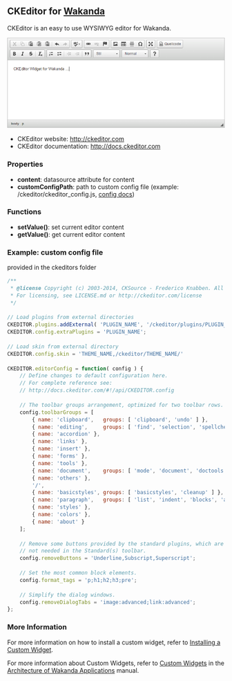## CKEditor for [Wakanda](http://wakanda.org)

CKEditor is an easy to use WYSIWYG editor for Wakanda.

![CKEditor](/doc/ckeditor.png?raw=true)

* CKEditor website: http://ckeditor.com
* CKEditor documentation: http://docs.ckeditor.com

### Properties
* __content__: datasource attribute for content
* __customConfigPath__: path to custom config file (example: /ckeditor/ckeditor_config.js, [config docs](http://docs.ckeditor.com/#!/api/CKEDITOR.config-cfg-skin))

### Functions
* __setValue()__: set current editor content
* __getValue()__: get current editor content

### Example: custom config file
provided in the ckeditors folder
```javascript
/**
 * @license Copyright (c) 2003-2014, CKSource - Frederico Knabben. All rights reserved.
 * For licensing, see LICENSE.md or http://ckeditor.com/license
 */

// Load plugins from external directories
CKEDITOR.plugins.addExternal( 'PLUGIN_NAME', '/ckeditor/plugins/PLUGIN_NAME/', 'plugin.js' );
CKEDITOR.config.extraPlugins = 'PLUGIN_NAME';

// Load skin from external directory
CKEDITOR.config.skin = 'THEME_NAME,/ckeditor/THEME_NAME/'

CKEDITOR.editorConfig = function( config ) {
	// Define changes to default configuration here.
	// For complete reference see:
	// http://docs.ckeditor.com/#!/api/CKEDITOR.config

	// The toolbar groups arrangement, optimized for two toolbar rows.
	config.toolbarGroups = [
		{ name: 'clipboard',   groups: [ 'clipboard', 'undo' ] },
		{ name: 'editing',     groups: [ 'find', 'selection', 'spellchecker' ] },
		{ name: 'accordion' },
		{ name: 'links' },
		{ name: 'insert' },
		{ name: 'forms' },
		{ name: 'tools' },
		{ name: 'document',	   groups: [ 'mode', 'document', 'doctools' ] },
		{ name: 'others' },
		'/',
		{ name: 'basicstyles', groups: [ 'basicstyles', 'cleanup' ] },
		{ name: 'paragraph',   groups: [ 'list', 'indent', 'blocks', 'align', 'bidi' ] },
		{ name: 'styles' },
		{ name: 'colors' },
		{ name: 'about' }
	];

	// Remove some buttons provided by the standard plugins, which are
	// not needed in the Standard(s) toolbar.
	config.removeButtons = 'Underline,Subscript,Superscript';

	// Set the most common block elements.
	config.format_tags = 'p;h1;h2;h3;pre';

	// Simplify the dialog windows.
	config.removeDialogTabs = 'image:advanced;link:advanced';
};
```

### More Information
For more information on how to install a custom widget, refer to [Installing a Custom Widget](http://doc.wakanda.org/WakandaStudio0/help/Title/en/page3869.html#1027761).

For more information about Custom Widgets, refer to [Custom Widgets](http://doc.wakanda.org/Wakanda0.v5/help/Title/en/page3863.html "Custom Widgets") in the [Architecture of Wakanda Applications](http://doc.wakanda.org/Wakanda0.v5/help/Title/en/page3844.html "Architecture of Wakanda Applications") manual.
